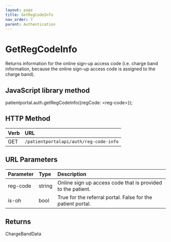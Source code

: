 ```yaml
---
layout: page
title: GetRegCodeInfo
nav_order: 7
parent: Authentication
---
```


# GetRegCodeInfo

Returns information for the online sign-up access code (i.e. charge band information, because the online sign-up access code is assigned to the charge band).

## JavaScript library method

patientportal.auth.getRegCodeInfo({regCode: &lt;reg-code&gt;});

## HTTP Method

| Verb | URL                                               |
|:-----|:--------------------------------------------------|
| GET | `/patientportalapi/auth/reg-code-info` |

## URL Parameters

| Parameter | Type   | Description                                                 |
|:----------|:-------|:------------------------------------------------------------|
| reg-code | string | Online sign up access code that is provided to the patient. |
| is-oh | bool | True for the referral portal. False for the patient portal. |

## Returns

ChargeBandData
